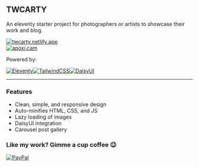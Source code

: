 ## TWCARTY
An eleventy starter project for photographers or artists to showcase their work and blog.

[![twcarty.netlify.app](https://img.shields.io/badge/LIVE-twcarty.netlify.app-blue?style=for-the-badge)](https://twcarty.netlify.app/)  
[![apoxi.cam](https://img.shields.io/badge/SAMPLE-apoxi.cam-blue?style=for-the-badge)](https://apoxi.cam/)

Powered by:

[![Eleventy](https://img.shields.io/badge/Eleventy-000000?style=for-the-badge&logo=eleventy&logoColor=white)](https://www.11ty.dev/)[![TailwindCSS](https://img.shields.io/badge/tailwindcss-%2338B2AC.svg?style=for-the-badge&logo=tailwind-css&logoColor=white)](https://tailwindcss.com/)[![DaisyUI](https://img.shields.io/badge/daisyui-5A0EF8?style=for-the-badge&logo=daisyui&logoColor=white)](https://daisyui.com/)

---

### Features
- Clean, simple, and responsive design
- Auto-minifies HTML, CSS, and JS
- Lazy loading of images
- DaisyUI integration
- Carousel post gallery

### Like my work? Gimme a cup coffee 😉
[![PayPal](https://img.shields.io/badge/PayPal-00457C?style=for-the-badge&logo=paypal&logoColor=white)](https://paypal.me/aflasio) 
